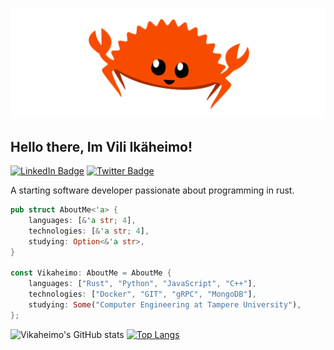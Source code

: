 ![Banner](images/banner.png)

## Hello there, Im Vili Ikäheimo!

[![LinkedIn Badge](https://img.shields.io/badge/LinkedIn-blue?style=for-the-badge&logo=linkedin&logoColor=white)](https://www.linkedin.com/in/vili-ikaheimo)
[![Twitter Badge](https://img.shields.io/badge/Twitter-blue?style=for-the-badge&logo=twitter&logoColor=white)](https://twitter.com/VIkaheim)

A starting software developer passionate about programming in rust.

```rust
pub struct AboutMe<'a> {
    languages: [&'a str; 4],
    technologies: [&'a str; 4],
    studying: Option<&'a str>,
}

const Vikaheimo: AboutMe = AboutMe {
    languages: ["Rust", "Python", "JavaScript", "C++"],
    technologies: ["Docker", "GIT", "gRPC", "MongoDB"],
    studying: Some("Computer Engineering at Tampere University"),
};
```

![Vikaheimo's GitHub stats](https://github-readme-stats.vercel.app/api?username=Vikaheimo&show_icons=true&theme=gotham)
[![Top Langs](https://github-readme-stats.vercel.app/api/top-langs/?username=Vikaheimo&theme=gotham)](https://github.com/anuraghazra/github-readme-stats)
